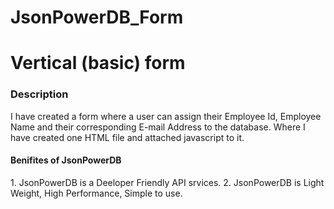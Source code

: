 # JsonPowerDB_Form
<h1>Vertical (basic) form</h1>

<h3>Description</h3>
<p>I have created a form where a user can assign their Employee Id, Employee Name and their corresponding E-mail Address to the database. Where I have created one HTML file and attached javascript to it.</p>

<h4>Benifites of JsonPowerDB</h4>
<p>1. JsonPowerDB is a Deeloper Friendly API srvices.
   2. JsonPowerDB is Light Weight, High Performance, Simple to use.
</p>

 
